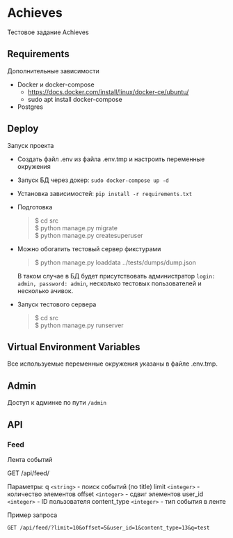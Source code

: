 # Achieves

Тестовое задание Achieves

## Requirements
Дополнительные зависимости

* Docker и docker-compose
  * https://docs.docker.com/install/linux/docker-ce/ubuntu/
  * sudo apt install docker-compose
* Postgres


## Deploy
Запуск проекта

* Создать файл .env из файла .env.tmp и настроить переменные окружения
* Запуск БД через докер: `sudo docker-compose up -d`
* Установка зависимостей: `pip install -r requirements.txt`
* Подготовка  
  > $ cd src  
  > $ python manage.py migrate  
  > $ python manage.py createsuperuser  
* Можно обогатить тестовый сервер фикстурами
  > $ python manage.py loaddata ../tests/dumps/dump.json  
  
  В таком случае в БД будет присутствовать администратор `login: admin, password: admin`,
  несколько тестовых пользователей и несколько ачивок.
* Запуск тестового сервера  
  > $ cd src  
  > $ python manage.py runserver

## Virtual Environment Variables
Все используемые переменные окружения указаны в файле .env.tmp.


## Admin

Доступ к админке по пути `/admin`


## API

### Feed  
Лента событий  

GET /api/feed/

Параметры:
q `<string>` - поиск событий (по title)
limit `<integer>` - количество элементов
offset `<integer>` - сдвиг элементов
user_id `<integer>` - ID пользователя
content_type `<integer>` - тип события в ленте

Пример запроса
```
GET /api/feed/?limit=10&offset=5&user_id=1&content_type=13&q=test
```
